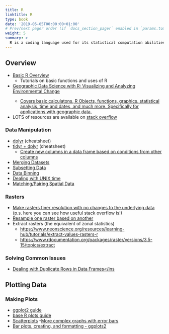 ```yaml
---
title: R 
linktitle: R
type: book
date: '2019-05-05T00:00:00+01:00'
# Prev/next pager order (if `docs_section_pager` enabled in `params.toml`)
weight: 5
summary: >
  R is a coding language used for its statistical computation abilities, but it can be used for a multitude of tasks - including data visualization which many of our lab members use it for. 
---
```

## Overview
- <ins>[Basic R Overview](https://whitlockschluter3e.zoology.ubc.ca/RLabs/R_tutorial_Graphics.html)</ins> 
  - Tutorials on basic functions and uses of R
- <ins>[Geographic Data Science with R: Visualizing and Analyzing Environmental Change](https://bookdown.org/mcwimberly/gdswr-book/)
  - Covers basic calculatons, R Objects, functions, graphics, statistical analysis, time and dates, and much more. Specifically for applications with geographic data.
- LOTS of resources are available on <ins>[stack overflow](https://stackoverflow.com/)</ins>

### Data Manipulation
- <ins>[dplyr](https://nyu-cdsc.github.io/learningr/assets/data-transformation.pdf)</ins> (cheatsheet)
- <ins>[tidyr + dplyr](https://www.rstudio.com/wp-content/uploads/2015/02/data-wrangling-cheatsheet.pdf)</ins> (cheatsheet)
  - <ins>[Create new columns in a data frame based on conditions from other columns](https://www.marsja.se/r-add-column-to-dataframe-based-on-other-columns-conditions-dplyr/)</ins>
- <ins>[Merging Datasets](https://www.google.com/url?q=https%3A%2F%2Fr-coder.com%2Fmerge-r%2F&sa=D)</ins>
- <ins>[Subsetting Data](https://www.datanovia.com/en/lessons/subset-data-frame-rows-in-r/)</ins>
- <ins>[Data Binning](https://www.jdatalab.com/data_science_and_data_mining/2017/01/30/data-binning-plot.html)</ins>
- <ins>[Dealing with UNIX time](https://statisticsglobe.com/convert-unix-timestamp-to-date-object-in-r)</ins>
- <ins>[Matching/Pairing Spatial Data](https://cran.r-project.org/web/packages/MatchIt/vignettes/matching-methods.html#matching)</ins>

### Rasters 
- <ins>[Make rasters finer resolution with no changes to the underlying data](https://stackoverflow.com/questions/32278825/how-to-change-the-resolution-of-a-raster-layer-in-r)</ins> (p.s. here you can see how useful stack overflow is!)
- <ins>[Resample one raster based on another](https://www.analyticsvidhya.com/blog/2021/05/image-raster-analysis-spatial-correlation/)</ins>
- Extract rasters (the equivalent of zonal statistics)
  - <ins>https://www.neonscience.org/resources/learning-hub/tutorials/extract-values-rasters-r</ins>
  - <ins>https://www.rdocumentation.org/packages/raster/versions/3.5-15/topics/extract</ins>

### Solving Common Issues
- <ins>[Dealing with Duplicate Rows in Data Frames](https://stackoverflow.com/questions/24150765/why-does-merge-result-in-more-rows-than-original-data)</ins

## Plotting Data
### Making Plots
- <ins>[ggplot2 guide](http://www.sthda.com/english/wiki/be-awesome-in-ggplot2-a-practical-guide-to-be-highly-effective-r-software-and-data-visualization)</ins>
- <ins>[base R plots guide](http://www.sthda.com/english/wiki/r-base-graphs)</ins>
- <ins>[Scatterplots](http://www.sthda.com/english/wiki/ggplot2-scatter-plots-quick-start-guide-r-software-and-data-visualization)</ins>
-<ins>[More complex graphs with error bars](http://www.sthda.com/english/articles/24-ggpubr-publication-ready-plots/79-plot-meansmedians-and-error-bars/)</ins>
- <ins>[Bar plots, creating, and formatting - ggplots2](http://www.sthda.com/english/wiki/ggplot2-barplots-quick-start-guide-r-software-and-data-visualization)</ins>
